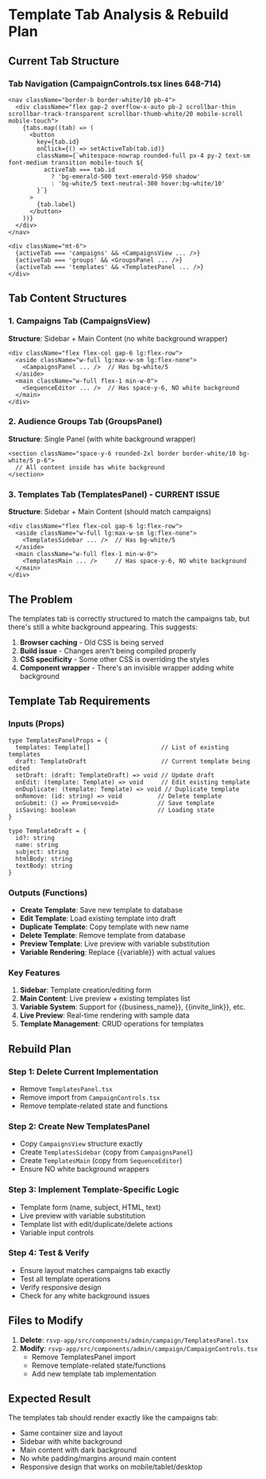 # Template Tab Analysis & Rebuild Plan

## Current Tab Structure

### Tab Navigation (CampaignControls.tsx lines 648-714)
```tsx
<nav className="border-b border-white/10 pb-4">
  <div className="flex gap-2 overflow-x-auto pb-2 scrollbar-thin scrollbar-track-transparent scrollbar-thumb-white/20 mobile-scroll mobile-touch">
    {tabs.map((tab) => (
      <button
        key={tab.id}
        onClick={() => setActiveTab(tab.id)}
        className={`whitespace-nowrap rounded-full px-4 py-2 text-sm font-medium transition mobile-touch ${
          activeTab === tab.id
            ? 'bg-emerald-500 text-emerald-950 shadow'
            : 'bg-white/5 text-neutral-300 hover:bg-white/10'
        }`}
      >
        {tab.label}
      </button>
    ))}
  </div>
</nav>

<div className="mt-6">
  {activeTab === 'campaigns' && <CampaignsView ... />}
  {activeTab === 'groups' && <GroupsPanel ... />}
  {activeTab === 'templates' && <TemplatesPanel ... />}
</div>
```

## Tab Content Structures

### 1. Campaigns Tab (CampaignsView)
**Structure**: Sidebar + Main Content (no white background wrapper)
```tsx
<div className="flex flex-col gap-6 lg:flex-row">
  <aside className="w-full lg:max-w-sm lg:flex-none">
    <CampaignsPanel ... />  // Has bg-white/5
  </aside>
  <main className="w-full flex-1 min-w-0">
    <SequenceEditor ... />  // Has space-y-6, NO white background
  </main>
</div>
```

### 2. Audience Groups Tab (GroupsPanel)
**Structure**: Single Panel (with white background wrapper)
```tsx
<section className="space-y-6 rounded-2xl border border-white/10 bg-white/5 p-6">
  // All content inside has white background
</section>
```

### 3. Templates Tab (TemplatesPanel) - CURRENT ISSUE
**Structure**: Sidebar + Main Content (should match campaigns)
```tsx
<div className="flex flex-col gap-6 lg:flex-row">
  <aside className="w-full lg:max-w-sm lg:flex-none">
    <TemplatesSidebar ... />  // Has bg-white/5
  </aside>
  <main className="w-full flex-1 min-w-0">
    <TemplatesMain ... />     // Has space-y-6, NO white background
  </main>
</div>
```

## The Problem

The templates tab is correctly structured to match the campaigns tab, but there's still a white background appearing. This suggests:

1. **Browser caching** - Old CSS is being served
2. **Build issue** - Changes aren't being compiled properly
3. **CSS specificity** - Some other CSS is overriding the styles
4. **Component wrapper** - There's an invisible wrapper adding white background

## Template Tab Requirements

### Inputs (Props)
```tsx
type TemplatesPanelProps = {
  templates: Template[]                    // List of existing templates
  draft: TemplateDraft                     // Current template being edited
  setDraft: (draft: TemplateDraft) => void // Update draft
  onEdit: (template: Template) => void     // Edit existing template
  onDuplicate: (template: Template) => void // Duplicate template
  onRemove: (id: string) => void          // Delete template
  onSubmit: () => Promise<void>           // Save template
  isSaving: boolean                       // Loading state
}

type TemplateDraft = {
  id?: string
  name: string
  subject: string
  htmlBody: string
  textBody: string
}
```

### Outputs (Functions)
- **Create Template**: Save new template to database
- **Edit Template**: Load existing template into draft
- **Duplicate Template**: Copy template with new name
- **Delete Template**: Remove template from database
- **Preview Template**: Live preview with variable substitution
- **Variable Rendering**: Replace {{variable}} with actual values

### Key Features
1. **Sidebar**: Template creation/editing form
2. **Main Content**: Live preview + existing templates list
3. **Variable System**: Support for {{business_name}}, {{invite_link}}, etc.
4. **Live Preview**: Real-time rendering with sample data
5. **Template Management**: CRUD operations for templates

## Rebuild Plan

### Step 1: Delete Current Implementation
- Remove `TemplatesPanel.tsx`
- Remove import from `CampaignControls.tsx`
- Remove template-related state and functions

### Step 2: Create New TemplatesPanel
- Copy `CampaignsView` structure exactly
- Create `TemplatesSidebar` (copy from `CampaignsPanel`)
- Create `TemplatesMain` (copy from `SequenceEditor`)
- Ensure NO white background wrappers

### Step 3: Implement Template-Specific Logic
- Template form (name, subject, HTML, text)
- Live preview with variable substitution
- Template list with edit/duplicate/delete actions
- Variable input controls

### Step 4: Test & Verify
- Ensure layout matches campaigns tab exactly
- Test all template operations
- Verify responsive design
- Check for any white background issues

## Files to Modify

1. **Delete**: `rsvp-app/src/components/admin/campaign/TemplatesPanel.tsx`
2. **Modify**: `rsvp-app/src/components/admin/campaign/CampaignControls.tsx`
   - Remove TemplatesPanel import
   - Remove template-related state/functions
   - Add new template tab implementation

## Expected Result

The templates tab should render exactly like the campaigns tab:
- Same container size and layout
- Sidebar with white background
- Main content with dark background
- No white padding/margins around main content
- Responsive design that works on mobile/tablet/desktop







